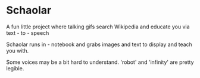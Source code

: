 # Schaolar
A fun little project where talking gifs search Wikipedia and educate you via text - to - speech

Schaolar runs in - notebook and grabs images and text to display and teach you with.

Some voices may be a bit hard to understand. 'robot' and 'infinity' are pretty legible.
